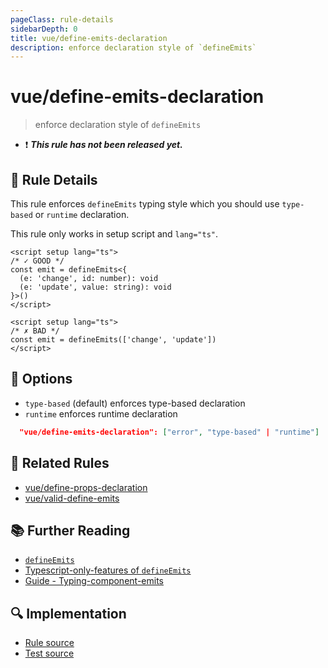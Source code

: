 ```yaml
---
pageClass: rule-details
sidebarDepth: 0
title: vue/define-emits-declaration
description: enforce declaration style of `defineEmits`
---
```

# vue/define-emits-declaration

> enforce declaration style of `defineEmits`

- :exclamation: <badge text="This rule has not been released yet." vertical="middle" type="error"> ***This rule has not been released yet.*** </badge>

## :book: Rule Details

This rule enforces `defineEmits` typing style which you should use `type-based` or `runtime` declaration.

This rule only works in setup script and `lang="ts"`.

<eslint-code-block :rules="{'vue/define-emits-declaration': ['error']}">

```vue
<script setup lang="ts">
/* ✓ GOOD */
const emit = defineEmits<{
  (e: 'change', id: number): void
  (e: 'update', value: string): void
}>()
</script>
```

</eslint-code-block>

<eslint-code-block :rules="{'vue/define-emits-declaration': ['error']}">

```vue
<script setup lang="ts">
/* ✗ BAD */
const emit = defineEmits(['change', 'update'])
</script>
```

</eslint-code-block>

## :wrench: Options

- `type-based` (default) enforces type-based declaration
- `runtime` enforces runtime declaration

```json
  "vue/define-emits-declaration": ["error", "type-based" | "runtime"]
```

## :couple: Related Rules

- [vue/define-props-declaration](./define-props-declaration.md)
- [vue/valid-define-emits](./valid-define-emits.md)

## :books: Further Reading

- [`defineEmits`](https://vuejs.org/api/sfc-script-setup.html#defineprops-defineemits)
- [Typescript-only-features of `defineEmits`](https://vuejs.org/api/sfc-script-setup.html#typescript-only-features)
- [Guide - Typing-component-emits](https://vuejs.org/guide/typescript/composition-api.html#typing-component-emits)

## :mag: Implementation

- [Rule source](https://github.com/vuejs/eslint-plugin-vue/blob/master/lib/rules/define-emits-declaration.js)
- [Test source](https://github.com/vuejs/eslint-plugin-vue/blob/master/tests/lib/rules/define-emits-declaration.js)
